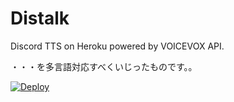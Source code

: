 # Distalk
Discord TTS on Heroku powered by VOICEVOX API.

・・・を多言語対応すべくいじったものです。。

[![Deploy](https://www.herokucdn.com/deploy/button.svg)](https://heroku.com/deploy)
